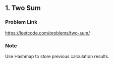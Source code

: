 ## 1. Two Sum

### Problem Link 
https://leetcode.com/problems/two-sum/

### Note
Use Hashmap to store previous calculation results.